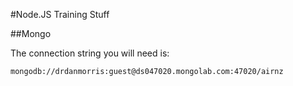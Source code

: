 #Node.JS Training Stuff

##Mongo

The connection string you will need is:

```
mongodb://drdanmorris:guest@ds047020.mongolab.com:47020/airnz
```


